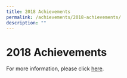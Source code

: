 ```yaml
---
title: 2018 Achievements
permalink: /achievements/2018-achievements/
description: ""
---
```



# **2018 Achievements**

For more information, please click [here](/files/2018%20Celebration%20of%20Success.pdf).